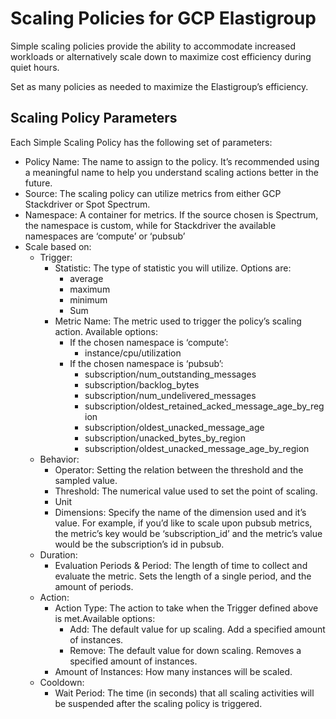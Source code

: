 # Scaling Policies for GCP Elastigroup

Simple scaling policies provide the ability to accommodate increased workloads or alternatively scale down to maximize cost efficiency during quiet hours.

Set as many policies as needed to maximize the Elastigroup’s efficiency.

## Scaling Policy Parameters

Each Simple Scaling Policy has the following set of parameters:

- Policy Name: The name to assign to the policy. It’s recommended using a meaningful name to help you understand scaling actions better in the future.
- Source: The scaling policy can utilize metrics from either GCP Stackdriver or Spot Spectrum.
- Namespace: A container for metrics. If the source chosen is Spectrum, the namespace is custom, while for Stackdriver the available namespaces are ‘compute’ or ‘pubsub’
- Scale based on:
  - Trigger:
    - Statistic: The type of statistic you will utilize. Options are:
      - average
      - maximum
      - minimum
      - Sum
    - Metric Name: The metric used to trigger the policy’s scaling action. Available options:
      - If the chosen namespace is ‘compute’:
        - instance/cpu/utilization
      - If the chosen namespace is ‘pubsub’:
        - subscription/num_outstanding_messages
        - subscription/backlog_bytes
        - subscription/num_undelivered_messages
        - subscription/oldest_retained_acked_message_age_by_region
        - subscription/oldest_unacked_message_age
        - subscription/unacked_bytes_by_region
        - subscription/oldest_unacked_message_age_by_region
  - Behavior:
    - Operator: Setting the relation between the threshold and the sampled value.
    - Threshold: The numerical value used to set the point of scaling.
    - Unit
    - Dimensions: Specify the name of the dimension used and it’s value. For example, if you’d like to scale upon pubsub metrics, the metric’s key would be ‘subscription_id’ and the metric’s value would be the subscription’s id in pubsub.
  - Duration:
    - Evaluation Periods & Period: The length of time to collect and evaluate the metric. Sets the length of a single period, and the amount of periods.
  - Action:
    - Action Type: The action to take when the Trigger defined above is met.Available options:
      - Add: The default value for up scaling. Add a specified amount of instances.
      - Remove: The default value for down scaling. Removes a specified amount of instances.
    - Amount of Instances: How many instances will be scaled.
  - Cooldown:
    - Wait Period: The time (in seconds) that all scaling activities will be suspended after the scaling policy is triggered.
